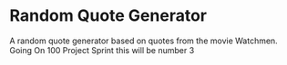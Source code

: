 # Random Quote Generator
A random quote generator based on quotes from the movie Watchmen.
Going On 100 Project Sprint this will be number 3